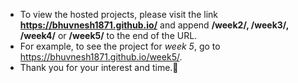 - To view the hosted projects, please visit the link **https://bhuvnesh1871.github.io/** and append **/week2/, /week3/, /week4/** or **/week5/** to the end of the URL.
- For example, to see the project for *week 5*, go to https://bhuvnesh1871.github.io/week5/.
- Thank you for your interest and time.🙏
